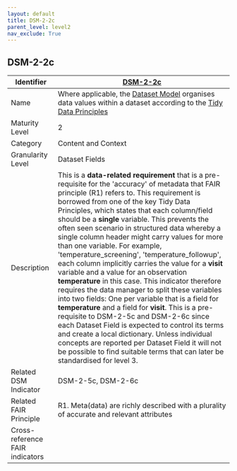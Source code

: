 ```yaml
---
layout: default
title: DSM-2-2c
parent_level: level2
nav_exclude: True
---
```


## DSM-2-2c

| Identifier | [DSM-2-2c](https://github.com/FAIRplus/Data-Maturity/blob/master/docs/_indicators/DSM-2-2c.md) |
| ---------- | ----------|
| Name | Where applicable, the [Dataset Model](https://fairplus.github.io/Data-Maturity/docs/Glossary/#dataset-model) organises data values within a dataset according to the [Tidy Data Principles](https://fairplus.github.io/Data-Maturity/docs/Glossary/#tidy-data-principles)  |
| Maturity Level | 2 |
| Category | Content and Context |
| Granularity Level | Dataset Fields |
| Description | This is a **data-related requirement** that is a pre-requisite for the 'accuracy' of metadata that FAIR principle (R1) refers to. This requirement is borrowed from one of the key Tidy Data Principles, which states that each column/field should be a **single** variable. This prevents the often seen scenario in structured data whereby a single column header might carry values for more than one variable. For example, 'temperature_screening', 'temperature_followup', each column implicitly carries the value for a **visit** variable and a value for an observation **temperature** in this case. This indicator therefore requires the data manager to split these variables into two fields: One per variable that is a field for **temperature** and a field for **visit**. This is a pre-requisite to DSM-2-5c and DSM-2-6c since each Dataset Field is expected to control its terms and create a local dictionary. Unless individual concepts are reported per Dataset Field it will not be possible to find suitable terms that can later be standardised for level 3. |
| Related DSM Indicator | DSM-2-5c, DSM-2-6c |
| Related FAIR Principle | R1. Meta(data) are richly described with a plurality of accurate and relevant attributes |
| Cross-reference FAIR indicators | |
